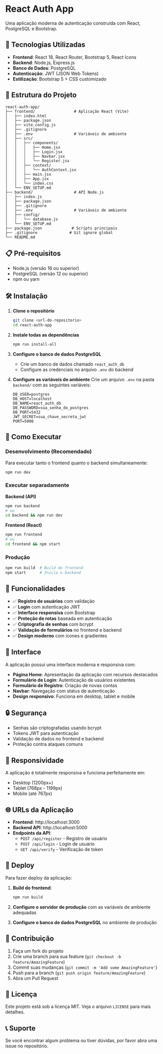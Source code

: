 # React Auth App

Uma aplicação moderna de autenticação construída com React, PostgreSQL e Bootstrap.

## 🚀 Tecnologias Utilizadas

- **Frontend**: React 18, React Router, Bootstrap 5, React Icons
- **Backend**: Node.js, Express.js
- **Banco de Dados**: PostgreSQL
- **Autenticação**: JWT (JSON Web Tokens)
- **Estilização**: Bootstrap 5 + CSS customizado

## 📁 Estrutura do Projeto

```
react-auth-app/
├── frontend/                 # Aplicação React (Vite)
│   ├── index.html
│   ├── package.json
│   ├── vite.config.js
│   ├── .gitignore
│   ├── .env                  # Variáveis de ambiente
│   ├── src/
│   │   ├── components/
│   │   │   ├── Home.jsx
│   │   │   ├── Login.jsx
│   │   │   ├── Navbar.jsx
│   │   │   └── Register.jsx
│   │   ├── context/
│   │   │   └── AuthContext.jsx
│   │   ├── main.jsx
│   │   ├── App.jsx
│   │   └── index.css
│   └── ENV_SETUP.md
├── backend/                  # API Node.js
│   ├── index.js
│   ├── package.json
│   ├── .gitignore
│   ├── .env                  # Variáveis de ambiente
│   ├── config/
│   │   └── database.js
│   └── ENV_SETUP.md
├── package.json             # Scripts principais
├── .gitignore              # Git ignore global
└── README.md
```

## 📋 Pré-requisitos

- Node.js (versão 16 ou superior)
- PostgreSQL (versão 12 ou superior)
- npm ou yarn

## 🛠️ Instalação

1. **Clone o repositório**
   ```bash
   git clone <url-do-repositorio>
   cd react-auth-app
   ```

2. **Instale todas as dependências**
   ```bash
   npm run install-all
   ```

3. **Configure o banco de dados PostgreSQL**
   - Crie um banco de dados chamado `react_auth_db`
   - Configure as credenciais no arquivo `.env` do backend

4. **Configure as variáveis de ambiente**
   Crie um arquivo `.env` na pasta `backend/` com as seguintes variáveis:
   ```env
   DB_USER=postgres
   DB_HOST=localhost
   DB_NAME=react_auth_db
   DB_PASSWORD=sua_senha_do_postgres
   DB_PORT=5432
   JWT_SECRET=sua_chave_secreta_jwt
   PORT=5000
   ```

## 🚀 Como Executar

### Desenvolvimento (Recomendado)
Para executar tanto o frontend quanto o backend simultaneamente:
```bash
npm run dev
```

### Executar separadamente

**Backend (API)**
```bash
npm run backend
# ou
cd backend && npm run dev
```

**Frontend (React)**
```bash
npm run frontend
# ou
cd frontend && npm start
```

### Produção
```bash
npm run build  # Build do frontend
npm start      # Inicia o backend
```

## 🔧 Funcionalidades

- ✅ **Registro de usuários** com validação
- ✅ **Login** com autenticação JWT
- ✅ **Interface responsiva** com Bootstrap
- ✅ **Proteção de rotas** baseada em autenticação
- ✅ **Criptografia de senhas** com bcrypt
- ✅ **Validação de formulários** no frontend e backend
- ✅ **Design moderno** com ícones e gradientes

## 🎨 Interface

A aplicação possui uma interface moderna e responsiva com:
- **Página Home**: Apresentação da aplicação com recursos destacados
- **Formulário de Login**: Autenticação de usuários existentes
- **Formulário de Registro**: Criação de novas contas
- **Navbar**: Navegação com status de autenticação
- **Design responsivo**: Funciona em desktop, tablet e mobile

## 🔒 Segurança

- Senhas são criptografadas usando bcrypt
- Tokens JWT para autenticação
- Validação de dados no frontend e backend
- Proteção contra ataques comuns

## 📱 Responsividade

A aplicação é totalmente responsiva e funciona perfeitamente em:
- Desktop (1200px+)
- Tablet (768px - 1199px)
- Mobile (até 767px)

## 🌐 URLs da Aplicação

- **Frontend**: http://localhost:3000
- **Backend API**: http://localhost:5000
- **Endpoints da API**:
  - `POST /api/register` - Registro de usuário
  - `POST /api/login` - Login de usuário
  - `GET /api/verify` - Verificação de token

## 🚀 Deploy

Para fazer deploy da aplicação:

1. **Build do frontend**:
   ```bash
   npm run build
   ```

2. **Configure o servidor de produção** com as variáveis de ambiente adequadas

3. **Configure o banco de dados PostgreSQL** no ambiente de produção

## 🤝 Contribuição

1. Faça um fork do projeto
2. Crie uma branch para sua feature (`git checkout -b feature/AmazingFeature`)
3. Commit suas mudanças (`git commit -m 'Add some AmazingFeature'`)
4. Push para a branch (`git push origin feature/AmazingFeature`)
5. Abra um Pull Request

## 📄 Licença

Este projeto está sob a licença MIT. Veja o arquivo `LICENSE` para mais detalhes.

## 📞 Suporte

Se você encontrar algum problema ou tiver dúvidas, por favor abra uma issue no repositório.